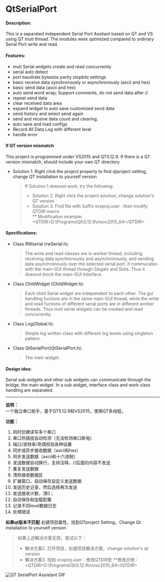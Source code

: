 # QtSerialPort

#### Description:
This is a separated independent Serial Port Assitant based on QT and VS using QT muti thread. The modules were optimized compared to ordinary Serial Port write and read. 

#### Features:
 - muti Serial widgets create and read concurrently
 - serial auto detect
 - port baudrate bytesize parity stopbits settings
 - basic receive data synchronously or asynchronously (ascii and hex)
 - basic send data (ascii and hex)
 - auto send word wrap; Support comments, do not send data after //
 - repeat send data
 - clear received data area
 - expand widget to auto save customized send data
 - send history and select send again
 - send and receive data count and clearing;
 - auto save and load configs
 - Record All Data Log with different level
 - handle error

#### If QT version mismatch
This project is programmed under VS2015 and QT5.12.9. If there is a QT version mismatch, should include your own QT directory
- Solution 1. Right click the project property to find qtproject setting, change QT installation to yourself version
	> If Solution 1 doesnot work, try the following:  
	> * Solution 2. Right click the project solution, change solution's QT version        
	> * Solution 3. Find file with Suffix vcxproj.user : then modify QTDIR macro  
	** Modification example: \<QTDIR>D:\Programs\Qt\5.12.9\msvc2015_64\</QTDIR>

#### Specifications:
- Class RWserial  (rwSerial.h):
	>  The write and read classes are in worker thread, including receiving data synchronously and asynchronously, and sending data asynchronously over the selected serial port. It commucates with the main-GUI thread through Singals and Slots. Thus it doesnot block the main-GUI Interface. 
- Class ChildWidget (ChildWidget.h):
	>  Each child Serial widget are independent to each other. The gui handling fuctions are in the same main-GUI thread, while the write and read fuctions of different serial ports are in different worker threads. Thus muti serial widgets can be created and read concurrently.
- Class Log(Global.h):
	>  Simple log written class with different log levels using singleton pattern. 
- Class QtSerialPort(QtSerialPort.h):
	>  The main widget.

#### Design idea: 
Serial sub widgets and other sub widgets can communicate through the bridge, the main widget. In a sub widget, interface class and work class handling are separated. 

---
**说明：**   
一个独立串口助手，基于QT5.12.9和VS2015，使用QT多线程。

**功能：** 
1. 同时创建读写多个串口      
2. 串口热插拔自动检测（无法检测串口断电）      
3. 端口/波特率/奇偶校验各种设置              
4. 同步或异步接收数据（ascii和hex）              
5. 同步发送数据（ascii和十六进制）              
6. 发送数据自动换行，支持注释，//后面的内容不发送              
7. 重复发送数据             
8. 清除接收数据区              
9. 扩展窗口，自动保存自定义发送数据              
10. 发送历史记录，然后选择再次发送              
11. 发送接收计数，清0；              
12. 自动保存和加载配置              
13. 记录不同level数据日志              
14. 处理错误

**如果qt版本不匹配** 
右键项目属性，找到QTproject Setting，Change Qt installation to yourself version
> 如果上述解决方案无效，尝试以下：
> * 解决方案2. 打开项目，右键项目解决方案，change solution's qt version
> * 解决方案3. 找到.vcxproj.user：修改QTDIR宏
	**修改示例：\<QTDIR>D:\Programs\Qt\5.12.9\msvc2015_64\</QTDIR>
		
![QT SerialPort Assistant GIF](https://user-images.githubusercontent.com/70003795/100515716-166ec100-31b9-11eb-922d-9b6790b5b4f8.gif)
